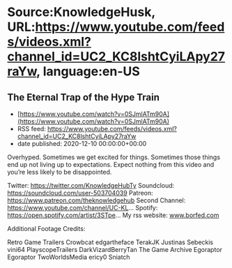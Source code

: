 # Source:KnowledgeHusk, URL:https://www.youtube.com/feeds/videos.xml?channel_id=UC2_KC8lshtCyiLApy27raYw, language:en-US

## The Eternal Trap of the Hype Train
 - [https://www.youtube.com/watch?v=0SJmlATm90A](https://www.youtube.com/watch?v=0SJmlATm90A)
 - RSS feed: https://www.youtube.com/feeds/videos.xml?channel_id=UC2_KC8lshtCyiLApy27raYw
 - date published: 2020-12-10 00:00:00+00:00

Overhyped. Sometimes we get excited for things. Sometimes those things end up not living up to expectations.
Expect nothing from this video and you’re less likely to be disappointed.


Twitter: https://twitter.com/KnowledgeHubTy
Soundcloud: https://soundcloud.com/user-503704039
Patreon: https://www.patreon.com/theknowledgehub
Second Channel: https://www.youtube.com/channel/UC-KL...
Spotify: https://open.spotify.com/artist/3STpe...
My rss website: www.borfed.com

Additional Footage Credits:

Retro Game Trailers
Crowbcat
edgartheface
TerakJK
Justinas Sebeckis
vini64
PlayscopeTrailers
DarkVizardBerryTan
The Game Archive
Egoraptor
Egoraptor
TwoWorldsMedia
ericy0
Sniatch

